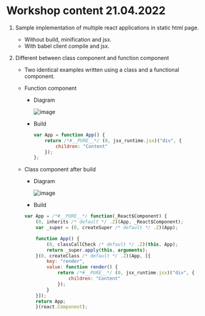 # Workshop content 21.04.2022

1. Sample implementation of multiple react applications in static html page.
    - Without build, minification and jsx.
    - With babel client compile and jsx.

2. Different between class component and function component
    - Two identical examples written using a class and a functional component.
    - Function component
      - Diagram

        ![image](https://user-images.githubusercontent.com/25490269/164403020-42030348-2bce-4e03-88dd-ac8b7b880198.png)

      - Build

        ```js
        var App = function App() {
            return /*#__PURE__*/ (0, jsx_runtime.jsx)("div", {
                children: "Content"
            });
        };
        ```

    - Class component after build
       - Diagram

         ![image](https://user-images.githubusercontent.com/25490269/164403932-df853080-4eb8-445c-83fc-2cbd78b5b864.png)

       - Build
  
        ```js
        var App = /*#__PURE__*/ function(_React$Component) {
            (0, inherits /* default */ .Z)(App, _React$Component);
            var _super = (0, createSuper /* default */ .Z)(App);

            function App() {
                (0, classCallCheck /* default */ .Z)(this, App);
                return _super.apply(this, arguments);
            }(0, createClass /* default */ .Z)(App, [{
                key: "render",
                value: function render() {
                    return /*#__PURE__*/ (0, jsx_runtime.jsx)("div", {
                        children: "Content"
                    });
                }
            }]);
            return App;
            }(react.Component);
        ```
